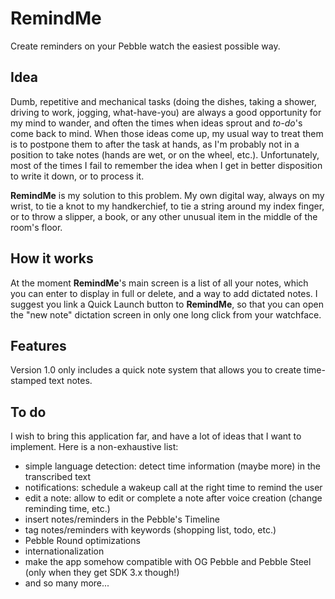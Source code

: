 # RemindMe

Create reminders on your Pebble watch the easiest possible way.

## Idea

Dumb, repetitive and mechanical tasks (doing the dishes, taking a shower, driving to work, jogging, what-have-you) are always a good opportunity for my mind to wander, and often the times when ideas sprout and *to-do*'s come back to mind. When those ideas come up, my usual way to treat them is to postpone them to after the task at hands, as I'm probably not in a position to take notes (hands are wet, or on the wheel, etc.).
Unfortunately, most of the times I fail to remember the idea when I get in better disposition to write it down, or to process it.

**RemindMe** is my solution to this problem. My own digital way, always on my wrist, to tie a knot to my handkerchief, to tie a string around my index finger, or to throw a slipper, a book, or any other unusual item in the middle of the room's floor.

## How it works

At the moment **RemindMe**'s main screen is a list of all your notes, which you can enter to display in full or delete, and a way to add dictated notes. I suggest you link a Quick Launch button to **RemindMe**, so that you can open the "new note" dictation screen in only one long click from your watchface.

## Features

Version 1.0 only includes a quick note system that allows you to create time-stamped text notes.

## To do

I wish to bring this application far, and have a lot of ideas that I want to implement. Here is a non-exhaustive list:

- simple language detection: detect time information (maybe more) in the transcribed text
- notifications: schedule a wakeup call at the right time to remind the user
- edit a note: allow to edit or complete a note after voice creation (change reminding time, etc.)
- insert notes/reminders in the Pebble's Timeline
- tag notes/reminders with keywords (shopping list, todo, etc.)
- Pebble Round optimizations
- internationalization
- make the app somehow compatible with OG Pebble and Pebble Steel (only when they get SDK 3.x though!)
- and so many more...
